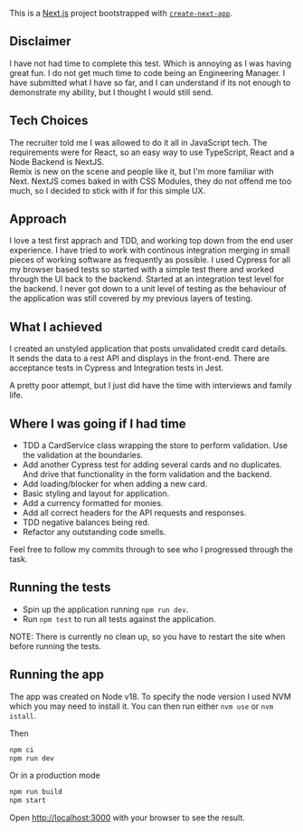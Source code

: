 This is a [Next.js](https://nextjs.org/) project bootstrapped with [`create-next-app`](https://github.com/vercel/next.js/tree/canary/packages/create-next-app).

## Disclaimer

I have not had time to complete this test. Which is annoying as I was having great fun. I do not get much time to code being an Engineering Manager. 
I have submitted what I have so far, and I can understand if its not enough to demonstrate my ability, but I thought I would still send.

## Tech Choices

The recruiter told me I was allowed to do it all in JavaScript tech. 
The requirements were for React, so an easy way to use TypeScript, React and a Node Backend is NextJS.  
Remix is new on the scene and people like it, but I'm more familiar with Next.
NextJS comes baked in with CSS Modules, they do not offend me too much, so I decided to stick with if for this simple UX.

## Approach

I love a test first apprach and TDD, and working top down from the end user experience.
I have tried to work with continous integration merging in small pieces of working software as frequently as possible.
I used Cypress for all my browser based tests so started with a simple test there and worked through the UI back to the backend.
Started at an integration test level for the backend. I never got down to a unit level of testing as the behaviour of the application was still covered by my previous layers of testing.

## What I achieved

I created an unstyled application that posts unvalidated credit card details. It sends the data to a rest API and displays in the front-end.
There are acceptance tests in Cypress and Integration tests in Jest.

A pretty poor attempt, but I just did have the time with interviews and family life.

## Where I was going if I had time

* TDD a CardService class wrapping the store to perform validation. Use the validation at the boundaries.
* Add another Cypress test for adding several cards and no duplicates. And drive that functionality in the form validation and the backend.
* Add loading/blocker for when adding a new card.
* Basic styling and layout for application.
* Add a currency formatted for monies.
* Add all correct headers for the API requests and responses.
* TDD negative balances being red.
* Refactor any outstanding code smells.

Feel free to follow my commits through to see who I progressed through the task.

## Running the tests

* Spin up the application running `npm run dev`.  
* Run `npm test` to run all tests against the application.

NOTE: There is currently no clean up, so you have to restart the site when before running the tests.

## Running the app

The app was created on Node v18.
To specify the node version I used NVM which you may need to install it. You can then run either `nvm use` or `nvm istall`.

Then

```bash
npm ci
npm run dev
```

Or in a production mode

```bash
npm run build
npm start
```

Open [http://localhost:3000](http://localhost:3000) with your browser to see the result.
